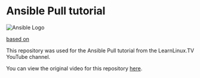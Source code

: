 # Ansible Pull tutorial

![Ansible Logo](https://www.learnlinux.tv/wp-content/uploads/2020/12/ansible-e1607524003363.png)

[based on](https://github.com/LearnLinuxTV/ansible_pull_tutorial)

This repository was used for the Ansible Pull tutorial from the LearnLinux.TV YouTube channel.

You can view the original video for this repository [here](https://youtu.be/sn1HQq_GFNE).



